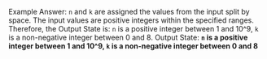 Example Answer:
`n` and `k` are assigned the values from the input split by space. The input values are positive integers within the specified ranges. Therefore, the Output State is: `n` is a positive integer between 1 and 10^9, `k` is a non-negative integer between 0 and 8.
Output State: **`n` is a positive integer between 1 and 10^9, `k` is a non-negative integer between 0 and 8**